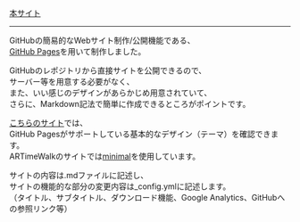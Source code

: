 [本サイト](https://artimewalk.github.io/site/)

---

GitHubの簡易的なWebサイト制作/公開機能である、  
[GitHub Pages](https://docs.github.com/ja/pages/getting-started-with-github-pages/about-github-pages)を用いて制作しました。  

GitHubのレポジトリから直接サイトを公開できるので、  
サーバー等を用意する必要がなく、  
また、いい感じのデザインがあらかじめ用意されていて、  
さらに、Markdown記法で簡単に作成できるところがポイントです。  

[こちらのサイト](https://pages.github.com/themes/)では、  
GitHub Pagesがサポートしている基本的なデザイン（テーマ）を確認できます。  
ARTimeWalkのサイトでは[minimal](https://github.com/pages-themes/minimal)を使用しています。  

サイトの内容は.mdファイルに記述し、  
サイトの機能的な部分の変更内容は_config.ymlに記述します。  
（タイトル、サブタイトル、ダウンロード機能、Google Analytics、GitHubへの参照リンク等）
